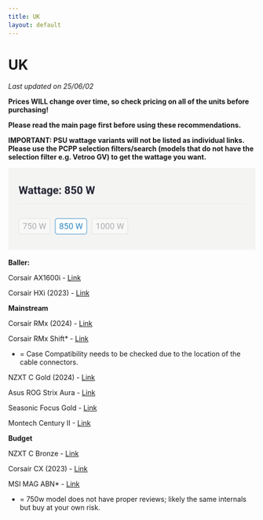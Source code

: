 ```yaml
---
title: UK
layout: default
---
```


# UK

*Last updated on 25/06/02*

**Prices WILL change over time, so check pricing on all of the units before purchasing!**

**Please read the main page first before using these recommendations.**

**IMPORTANT: PSU wattage variants will not be listed as individual links. Please use the PCPP selection filters/search (models that do not have the selection filter e.g. Vetroo GV) to get the wattage you want.**

![wattageselection](Screenshot_20250506-224510.png)

**Baller:**

Corsair AX1600i - [Link](https://uk.pcpartpicker.com/product/cJbwrH/corsair-ax1600i-1600-w-80-titanium-certified-fully-modular-atx-power-supply-cp-9020087-na)

Corsair HXi (2023) - [Link](https://uk.pcpartpicker.com/product/fGgrxr/corsair-hx1200i-1200-w-80-platinum-certified-fully-modular-atx-power-supply-cp-9020281-na)

**Mainstream**

Corsair RMx (2024) - [Link](https://uk.pcpartpicker.com/product/vY4Zxr/corsair-rm850x-2024-850-w-fully-modular-atx-power-supply-cp-9020270-na)

Corsair RMx Shift* - [Link](https://uk.pcpartpicker.com/product/MgYmP6/corsair-rm850x-shift-850-w-80-gold-certified-fully-modular-side-interface-atx-power-supply-cp-9020252-na)

* = Case Compatibility needs to be checked due to the location of the cable connectors.

NZXT C Gold (2024) - [Link](https://uk.pcpartpicker.com/product/qDLdnQ/nzxt-c850-2024-850-w-80-gold-certified-fully-modular-atx-power-supply-pa-8g2bb-us)

Asus ROG Strix Aura - [Link](https://uk.pcpartpicker.com/product/Tv26Mp/asus-rog-strix-aura-edition-1200-w-80-gold-certified-fully-modular-atx-power-supply-90ye00p0-b0na00)

Seasonic Focus Gold - [Link](https://uk.pcpartpicker.com/product/gWbwrH/seasonic-focus-gold-750w-80-gold-certified-semi-modular-atx-power-supply-ssr-750fm)

Montech Century II - [Link](https://uk.pcpartpicker.com/product/yJkqqs/montech-century-ii-1050-w-80-gold-certified-fully-modular-atx-power-supply-century-ii-1050w)

**Budget**

NZXT C Bronze - [Link](https://uk.pcpartpicker.com/product/crhv6h/nzxt-c750-2023-750-w-80-bronze-certified-atx-power-supply-pa-7b2bb-us)

Corsair CX (2023) - [Link](https://uk.pcpartpicker.com/product/nNTZxr/corsair-cx-2023-650-w-80-bronze-certified-atx-power-supply-cp-9020278-na)

MSI MAG ABN* - [Link](https://uk.pcpartpicker.com/product/8LNxFT/msi-mag-a-bn-650-w-80-bronze-certified-atx-power-supply-mag-a650bn)

* = 750w model does not have proper reviews; likely the same internals but buy at your own risk.
